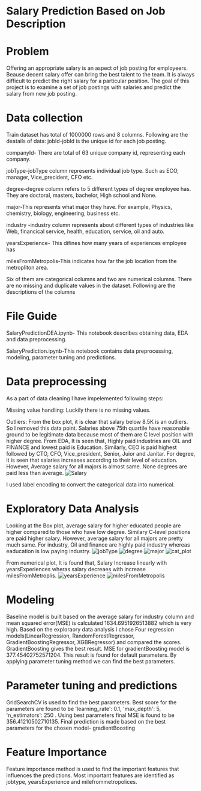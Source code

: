 # Salary Prediction Based on Job Description
# Problem

Offering an appropriate salary is an aspect of job posting for employeers. Beause decent salary offer can bring the best talent to the team. It is always difficult to predict the right salary for a particular position. The goal of this project is to examine a set of job postings with salaries and predict the salary from new job posting.

# Data collection 
Train dataset has total of 1000000 rows and 8 columns. Following are the deatails of data:
jobId-jobId is the unique id for each job posting.

companyId- There are total of 63 unique company id, representing each company.

jobType-jobType column represents individual job type. Such as ECO, manager, Vice_precident, CFO etc.

degree-degree column refers to 5 different types of degree employee has. They are doctoral, masters, bachelor, High school and None.

major-This represents what major they have. For example, Physics, chemistry, biology, engineering, business etc.

industry -industry column represents about different types of industries like Web, financical service, health, education, service, oil and auto.

yearsExperience- This difines how many years of experiences employee has

milesFromMetropolis-This indicates how far the job location from the metropliton area.

Six of them are categorical columns and two are numerical columns. There are no missing and duplicate values in the dataset. Following are the descriptions of the columns

# File Guide
SalaryPredictionDEA.ipynb- This notebook describes obtaining data, EDA and data preprocessing.

SalaryPrediction.ipynb-This notebook contains data preprocessing, modeling, parameter tuning and predictions.

# Data preprocessing

As a part of data cleaning I have impelemented following steps:

Missing value handling: Luckily there is no missing values.

Outliers: From the box plot, it is clear that salary below 8.5K is an outliers. So I removed this data point. Salaries above 75th quartile have reasonable ground to be legitimate data because most of them are C level position with higher degree. From EDA, It is seen that, Highly paid industries are OIL and FINANCE and lowest paid is Education. Similarly, CEO is paid highest followed by CTO, CFO, Vice_president, Senior, Juior and Janitar. For degree, it is seen that salaries increases according to their level of education. However, Average salary for all majors is almost same. None degrees are paid less than average. 
![Salary](https://user-images.githubusercontent.com/33338872/74778437-30aa6480-5261-11ea-9076-887f5c77b012.jpg)

I used label encoding to convert the categorical data into numerical.
# Exploratory Data Analysis
Looking at the Box plot, average salary for higher educated people are higher compared to those who have low degree. Similary C-level positions are paid higher salary. However, average salary for all majors are pretty much same. For industry, Oil and finance are highly paid industry whereas eaducation is low paying industry. 
![jobType](https://user-images.githubusercontent.com/33338872/74778477-491a7f00-5261-11ea-9936-848ada21bbab.jpg)
![degree](https://user-images.githubusercontent.com/33338872/74778499-55064100-5261-11ea-83fc-70059be92881.jpg)
![major](https://user-images.githubusercontent.com/33338872/74778511-5899c800-5261-11ea-9f0b-3e31859a86f0.jpg)
![cat_plot](https://user-images.githubusercontent.com/33338872/74778518-5a638b80-5261-11ea-8d29-9a42a6ab0820.jpg)

From numerical plot, It is found that, Salary Increase linearly with yearsExperiences wheras salary decreaes with increase milesFromMetroplis. 
![yearsExperience](https://user-images.githubusercontent.com/33338872/74958072-0c1fcb00-53ce-11ea-878f-579fce868813.jpg)
![milesFromMetropolis](https://user-images.githubusercontent.com/33338872/74958080-0e822500-53ce-11ea-99e5-86f562e747f7.jpg)

# Modeling
Baseline model is built based on the average salary for industry column and mean squared error(MSE) is calculated 1634.6951926513882 which is very high. 
Based on the exploraory data analysis i chose Four regression models(LinearRegression, RandomForestRegressor, GradientBoostingRegressor, XGBRegressor) and compared the scores. GradientBoosting gives the best result. MSE for gradientBoosting model is 377.45402752571204. This result is found for default parameters. By applying parameter tuning method we can find the best parameters. 

# Parameter tuning and predictions
GridSearchCV is used to find the best parameters. Best score for the parameters are found to be 'learning_rate': 0.1, 'max_depth': 5, 'n_estimators': 250 . Using best parameters final MSE is found to be 356.41210502710135.
Final prediction is made based on the best parameters for the chosen model- gradientBoosting

# Feature Importance
Feature importance method is used to find the important features that influences the predictions. Most important features are identified as jobtype, yearsExperience and milefrommetropolices.

